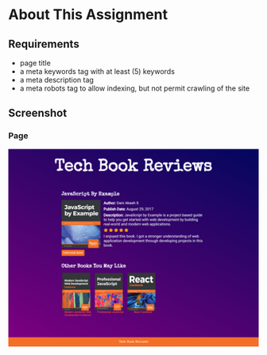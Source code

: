 # About This Assignment

## Requirements

- page title
- a meta keywords tag with at least (5) keywords
- a meta description tag
- a meta robots tag to allow indexing, but not permit crawling of the site

## Screenshot

### Page

![Screenshot](img/tech-book-reviews.jpg)
